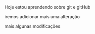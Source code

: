 Hoje estou aprendendo sobre git e gitHub

iremos adicionar mais uma alteração

mais algunas modificações
